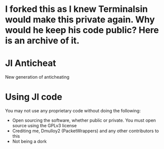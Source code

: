 # I forked this as I knew Terminalsin would make this private again. Why would he keep his code public? Here is an archive of it. 

# JI Anticheat
 New generation of anticheating


# Using JI code
You may not use any proprietary code without doing the following:
- Open sourcing the software, whether public or private. You must open source using the GPLv3 license
- Crediting me, Dmulloy2 (PacketWrappers) and any other contributors to this
- Not being a dork
